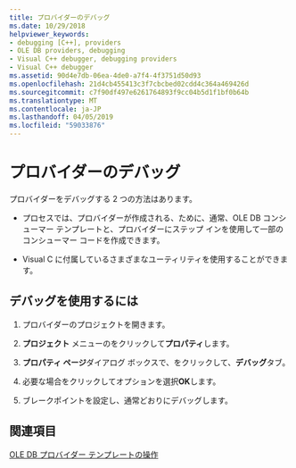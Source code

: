 ```yaml
---
title: プロバイダーのデバッグ
ms.date: 10/29/2018
helpviewer_keywords:
- debugging [C++], providers
- OLE DB providers, debugging
- Visual C++ debugger, debugging providers
- Visual C++ debugger
ms.assetid: 90d4e7db-06ea-4de0-a7f4-4f3751d50d93
ms.openlocfilehash: 21d4cb455413c3f7cbcbed02cdd4c364a469426d
ms.sourcegitcommit: c7f90df497e6261764893f9cc04b5d1f1bf0b64b
ms.translationtype: MT
ms.contentlocale: ja-JP
ms.lasthandoff: 04/05/2019
ms.locfileid: "59033876"
---
```

# <a name="debugging-your-provider"></a>プロバイダーのデバッグ

プロバイダーをデバッグする 2 つの方法はあります。

- プロセスでは、プロバイダーが作成される、ために、通常、OLE DB コンシューマー テンプレートと、プロバイダーにステップ インを使用して一部のコンシューマー コードを作成できます。

- Visual C に付属しているさまざまなユーティリティを使用することができます。

## <a name="to-use-debugging"></a>デバッグを使用するには

1. プロバイダーのプロジェクトを開きます。

1. **プロジェクト** メニューのをクリックして**プロパティ**します。

1. **プロパティ ページ**ダイアログ ボックスで、をクリックして、**デバッグ**タブ。

1. 必要な場合をクリックしてオプションを選択**OK**します。

1. ブレークポイントを設定し、通常どおりにデバッグします。

## <a name="see-also"></a>関連項目

[OLE DB プロバイダー テンプレートの操作](../../data/oledb/working-with-ole-db-provider-templates.md)